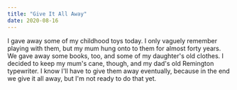 ```yaml
---
title: "Give It All Away"
date: 2020-08-16
---
```


I gave away some of my childhood toys today.
I only vaguely remember playing with them,
but my mum hung onto to them for almost forty years.
We gave away some books, too,
and some of my daughter's old clothes.
I decided to keep my mum's cane, though,
and my dad's old Remington typewriter.
I know I'll have to give them away eventually,
because in the end we give it all away,
but I'm not ready to do that yet.
